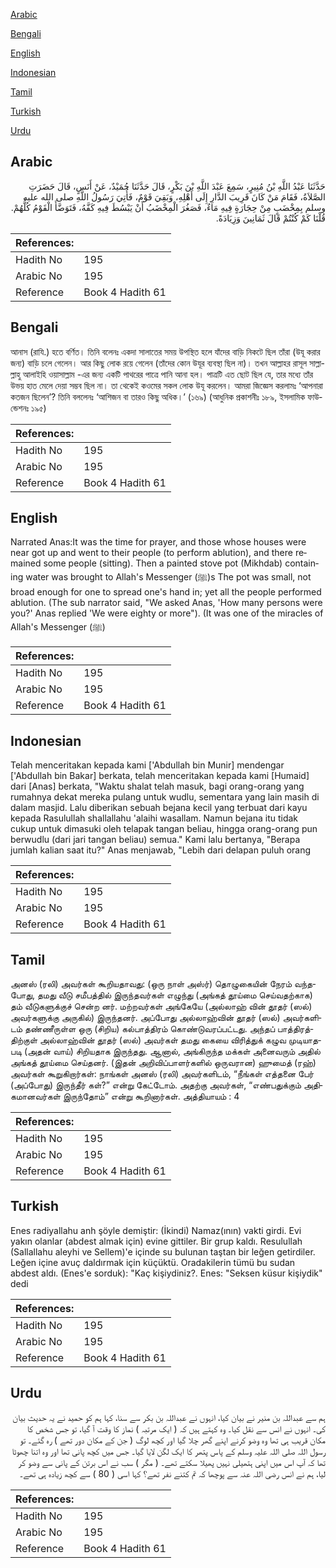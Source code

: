 [Arabic](#arabic)

[Bengali](#bengali)

[English](#english)

[Indonesian](#indonesian)

[Tamil](#tamil)

[Turkish](#turkish)

[Urdu](#urdu)

## Arabic


<div dir="rtl" lang="ar" style={{fontSize:'larger',backgroundColor:'#f8f9fa',padding:20}}>
حَدَّثَنَا عَبْدُ اللَّهِ بْنُ مُنِيرٍ، سَمِعَ عَبْدَ اللَّهِ بْنَ بَكْرٍ، قَالَ حَدَّثَنَا حُمَيْدٌ، عَنْ أَنَسٍ، قَالَ حَضَرَتِ الصَّلاَةُ، فَقَامَ مَنْ كَانَ قَرِيبَ الدَّارِ إِلَى أَهْلِهِ، وَبَقِيَ قَوْمٌ، فَأُتِيَ رَسُولُ اللَّهِ صلى الله عليه وسلم بِمِخْضَبٍ مِنْ حِجَارَةٍ فِيهِ مَاءٌ، فَصَغُرَ الْمِخْضَبُ أَنْ يَبْسُطَ فِيهِ كَفَّهُ، فَتَوَضَّأَ الْقَوْمُ كُلُّهُمْ‏.‏ قُلْنَا كَمْ كُنْتُمْ قَالَ ثَمَانِينَ وَزِيَادَةً‏.‏
</div>
<div style={{backgroundColor:'#f8f9fa',padding:20, marginBottom: 10}}><table> <thead> <tr> <th>References:</th> <th></th> </tr> </thead> <tbody><tr><td>Hadith No</td><td>195</td></tr><tr><td>Arabic No</td><td>195</td></tr><tr><td>Reference</td><td>Book 4 Hadith 61</td></tr></tbody></table></div>

## Bengali


<div dir="ltr" lang="bn" style={{fontSize:'larger',backgroundColor:'#f8f9fa',padding:20}}>
আনাস (রাযি.) হতে বর্ণিত। তিনি বলেনঃ একদা সালাতের সময় উপস্থিত হলে যাঁদের বাড়ি নিকটে ছিল তাঁরা (উযূ করার জন্য) বাড়ি চলে গেলেন। আর কিছু লোক রয়ে গেলেন (তাঁদের কোন উযূর ব্যবস্থা ছিল না)। তখন আল্লাহর রাসূল সাল্লাল্লাহু আলাইহি ওয়াসাল্লাম -এর জন্য একটি পাথরের পাত্রে পানি আনা হল। পাত্রটি এত ছোট ছিল যে, তার মধ্যে তাঁর উভয় হাত মেলে দেয়া সম্ভব ছিল না। তা থেকেই কওমের সকল লোক উযূ করলেন। আমরা জিজ্ঞেস করলামঃ ‘আপনারা কতজন ছিলেন’? তিনি বললেনঃ ‘আশিজন বা তারও কিছু অধিক।’ (১৬৯) (আধুনিক প্রকাশনীঃ ১৮৯, ইসলামিক ফাউন্ডেশনঃ ১৯৫)
</div>
<div style={{backgroundColor:'#f8f9fa',padding:20, marginBottom: 10}}><table> <thead> <tr> <th>References:</th> <th></th> </tr> </thead> <tbody><tr><td>Hadith No</td><td>195</td></tr><tr><td>Arabic No</td><td>195</td></tr><tr><td>Reference</td><td>Book 4 Hadith 61</td></tr></tbody></table></div>

## English


<div dir="ltr" lang="en" style={{fontSize:'larger',backgroundColor:'#f8f9fa',padding:20}}>
Narrated Anas:It was the time for prayer, and those whose houses were near got up and went to their people (to perform ablution), and there remained some people (sitting). Then a painted stove pot (Mikhdab) containing water was brought to Allah's Messenger (ﷺ)s The pot was small, not broad enough for one to spread one's hand in; yet all the people performed ablution. (The sub narrator said, "We asked Anas, 'How many persons were you?' Anas replied 'We were eighty or more"). (It was one of the miracles of Allah's Messenger (ﷺ)
</div>
<div style={{backgroundColor:'#f8f9fa',padding:20, marginBottom: 10}}><table> <thead> <tr> <th>References:</th> <th></th> </tr> </thead> <tbody><tr><td>Hadith No</td><td>195</td></tr><tr><td>Arabic No</td><td>195</td></tr><tr><td>Reference</td><td>Book 4 Hadith 61</td></tr></tbody></table></div>

## Indonesian


<div dir="ltr" lang="id" style={{fontSize:'larger',backgroundColor:'#f8f9fa',padding:20}}>
Telah menceritakan kepada kami ['Abdullah bin Munir] mendengar ['Abdullah bin Bakar] berkata, telah menceritakan kepada kami [Humaid] dari [Anas] berkata, "Waktu shalat telah masuk, bagi orang-orang yang rumahnya dekat mereka pulang untuk wudlu, sementara yang lain masih di dalam masjid. Lalu diberikan sebuah bejana kecil yang terbuat dari kayu kepada Rasulullah shallallahu 'alaihi wasallam. Namun bejana itu tidak cukup untuk dimasuki oleh telapak tangan beliau, hingga orang-orang pun berwudlu (dari jari tangan beliau) semua." Kami lalu bertanya, "Berapa jumlah kalian saat itu?" Anas menjawab, "Lebih dari delapan puluh orang
</div>
<div style={{backgroundColor:'#f8f9fa',padding:20, marginBottom: 10}}><table> <thead> <tr> <th>References:</th> <th></th> </tr> </thead> <tbody><tr><td>Hadith No</td><td>195</td></tr><tr><td>Arabic No</td><td>195</td></tr><tr><td>Reference</td><td>Book 4 Hadith 61</td></tr></tbody></table></div>

## Tamil


<div dir="ltr" lang="ta" style={{fontSize:'larger',backgroundColor:'#f8f9fa',padding:20}}>
அனஸ் (ரலி) அவர்கள் கூறியதாவது: (ஒரு நாள் அஸ்ர்) தொழுகையின் நேரம் வந்தபோது, தமது வீடு சமீபத்தில் இருந்தவர்கள் எழுந்து (அங்கத் தூய்மை செய்வதற்காக) தம் வீடுகளுக்குச் சென்ற னர். மற்றவர்கள் அங்கேயே (அல்லாஹ் வின் தூதர் (ஸல்) அவர்களுக்கு அருகில்) இருந்தனர். அப்போது அல்லாஹ்வின் தூதர் (ஸல்) அவர்களிடம் தண்ணீருள்ள ஒரு (சிறிய) கல்பாத்திரம் கொண்டுவரப்பட்டது. அந்தப் பாத்திரத்திற்குள் அல்லாஹ்வின் தூதர் (ஸல்) அவர்கள் தமது கையை விரித்துக் கழுவ முடியாதபடி (அதன் வாய்) சிறியதாக இருந்தது. ஆனால், அங்கிருந்த மக்கள் அனைவரும் அதில் அங்கத் தூய்மை செய்தனர். (இதன் அறிவிப்பாளர்களில் ஒருவரான) ஹுமைத் (ரஹ்) அவர்கள் கூறுகிறார்கள்: நாங்கள் அனஸ் (ரலி) அவர்களிடம், “நீங்கள் எத்தனை பேர் (அப்போது) இருந்தீர் கள்?” என்று கேட்டோம். அதற்கு அவர்கள், “எண்பதுக்கும் அதிகமானவர்கள் இருந்தோம்” என்று கூறினார்கள். அத்தியாயம் : 4
</div>
<div style={{backgroundColor:'#f8f9fa',padding:20, marginBottom: 10}}><table> <thead> <tr> <th>References:</th> <th></th> </tr> </thead> <tbody><tr><td>Hadith No</td><td>195</td></tr><tr><td>Arabic No</td><td>195</td></tr><tr><td>Reference</td><td>Book 4 Hadith 61</td></tr></tbody></table></div>

## Turkish


<div dir="ltr" lang="tr" style={{fontSize:'larger',backgroundColor:'#f8f9fa',padding:20}}>
Enes radiyallahu anh şöyle demiştir: (İkindi) Namaz(ının) vakti girdi. Evi yakın olanlar (abdest almak için) evine gittiler. Bir grup kaldı. Resulullah (Sallallahu aleyhi ve Sellem)'e içinde su bulunan taştan bir leğen getirdiler. Leğen içine avuç daldırmak için küçüktü. Oradakilerin tümü bu sudan abdest aldı. (Enes'e sorduk): "Kaç kişiydiniz?. Enes: "Seksen küsur kişiydik" dedi
</div>
<div style={{backgroundColor:'#f8f9fa',padding:20, marginBottom: 10}}><table> <thead> <tr> <th>References:</th> <th></th> </tr> </thead> <tbody><tr><td>Hadith No</td><td>195</td></tr><tr><td>Arabic No</td><td>195</td></tr><tr><td>Reference</td><td>Book 4 Hadith 61</td></tr></tbody></table></div>

## Urdu


<div dir="rtl" lang="ur" style={{fontSize:'larger',backgroundColor:'#f8f9fa',padding:20}}>
ہم سے عبداللہ بن منیر نے بیان کیا، انہوں نے عبداللہ بن بکر سے سنا، کہا ہم کو حمید نے یہ حدیث بیان کی۔ انہوں نے انس سے نقل کیا۔ وہ کہتے ہیں کہ ( ایک مرتبہ ) نماز کا وقت آ گیا، تو جس شخص کا مکان قریب ہی تھا وہ وضو کرنے اپنے گھر چلا گیا اور کچھ لوگ ( جن کے مکان دور تھے ) رہ گئے۔ تو رسول اللہ صلی اللہ علیہ وسلم کے پاس پتھر کا ایک لگن لایا گیا۔ جس میں کچھ پانی تھا اور وہ اتنا چھوٹا تھا کہ آپ اس میں اپنی ہتھیلی نہیں پھیلا سکتے تھے۔ ( مگر ) سب نے اس برتن کے پانی سے وضو کر لیا، ہم نے انس رضی اللہ عنہ سے پوچھا کہ تم کتنے نفر تھے؟ کہا اسی ( 80 ) سے کچھ زیادہ ہی تھے۔
</div>
<div style={{backgroundColor:'#f8f9fa',padding:20, marginBottom: 10}}><table> <thead> <tr> <th>References:</th> <th></th> </tr> </thead> <tbody><tr><td>Hadith No</td><td>195</td></tr><tr><td>Arabic No</td><td>195</td></tr><tr><td>Reference</td><td>Book 4 Hadith 61</td></tr></tbody></table></div>